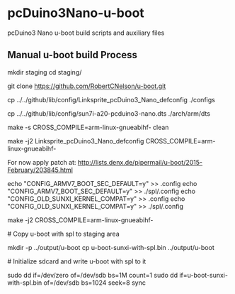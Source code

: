 # pcDuino3Nano-u-boot
pcDuino3 Nano u-boot build scripts and auxiliary files

Manual u-boot build Process
---------------------------
mkdir staging
cd staging/

git clone https://github.com/RobertCNelson/u-boot.git

cp ../../github/lib/config/Linksprite_pcDuino3_Nano_defconfig ./configs

cp ../../github/lib/config/sun7i-a20-pcduino3-nano.dts ./arch/arm/dts

make -s CROSS_COMPILE=arm-linux-gnueabihf- clean

make -j2 Linksprite_pcDuino3_Nano_defconfig CROSS_COMPILE=arm-linux-gnueabihf-

For now apply patch at: http://lists.denx.de/pipermail/u-boot/2015-February/203845.html

echo "CONFIG_ARMV7_BOOT_SEC_DEFAULT=y" >> .config
echo "CONFIG_ARMV7_BOOT_SEC_DEFAULT=y" >> ./spl/.config
echo "CONFIG_OLD_SUNXI_KERNEL_COMPAT=y" >> .config
echo "CONFIG_OLD_SUNXI_KERNEL_COMPAT=y" >> ./spl/.config

make -j2 CROSS_COMPILE=arm-linux-gnueabihf-

\# Copy u-boot with spl to staging area

mkdir -p ../output/u-boot
cp u-boot-sunxi-with-spl.bin ../output/u-boot

\# Initialize sdcard and write u-boot with spl to it

sudo dd if=/dev/zero of=/dev/sdb bs=1M count=1
sudo dd if=u-boot-sunxi-with-spl.bin of=/dev/sdb bs=1024 seek=8
sync

